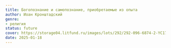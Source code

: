 ```yaml
---
title: Богопознание и самопознание, приобретаемые из опыта
author: Иоан Кронштадский
genre:
- религия
status: future
cover: https://storage04.litfund.ru/images/lots/292/292-096-6874-2-YC179733.jpg
date: 2025-01-18
---
```


